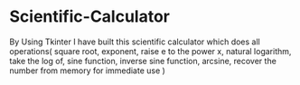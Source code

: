 # Scientific-Calculator
By Using Tkinter I have built this scientific calculator which does all operations( square root, exponent, raise e to the power x, natural logarithm, take the log of, sine function, inverse sine function, arcsine, recover the number from memory for immediate use )
